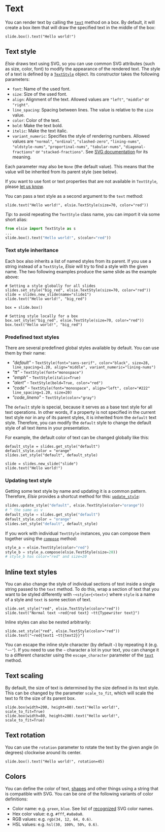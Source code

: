 # Text
You can render text by calling the [`text`](elsie.boxtree.boxmixin.BoxMixin.text) method on a box.
By default, it will create a box item that will draw the specified text in the middle of the box:
```elsie,width=200,height=200
slide.box().text("Hello world!")
```

## Text style
*Elsie* draws text using SVG, so you can use common SVG attributes (such as size, color, font) to
modify the appearance of the rendered text. The style of a text is defined by a
[`TextStyle`](elsie.text.textstyle.TextStyle) object. Its constructor takes the following parameters:

- `font`: Name of the used font.
- `size`: Size of the used font.
- `align`: Alignment of the text. Allowed values are `"left"`, `"middle"` or `"right"`.
- `line_spacing`: Spacing between lines. The value is relative to the `size` value.
- `color`: Color of the text.
- `bold`: Make the text bold.
- `itelic`: Make the text italic.
- `variant_numeric`: Specifies the style of rendering numbers. Allowed values are `"normal"`,
        `"ordinal"`,
        `"slashed-zero"`,
        `"lining-nums"`,
        `"oldstyle-nums"`,
        `"proportinal-nums"`,
        `"tabular-nums"`,
        `"diagonal-fractions"` or
        `"stacked-fractions"`.
See [SVG documentation](https://developer.mozilla.org/en-US/docs/Web/SVG/Attribute/font-variant)
for its meaning.

Each parameter may also be `None` (the default value). This means that the value will be inherited
from its parent style (see below).

If you want to use font or text properties that are not available in `TextStyle`, please
[let us know](https://github.com/spirali/elsie/issues/new).

You can pass a text style as a second argument to the `text` method:
```elsie,width=450,height=150
slide.text("Hello world!", elsie.TextStyle(size=70, color="red"))
```

*Tip*: to avoid repeating the `TextStyle` class name, you can import it via some short alias:
```python
from elsie import TextStyle as s
...
slide.box().text("Hello world!", s(color="red"))
```

### Text style inheritance
Each box also inherits a list of named styles from its parent. If you use a string instead of a
`TextStyle`, *Elsie* will try to find a style with the given name. The two following examples
produce the same slide as the example above:
```elsie,width=450,height=150
# Setting a style globally for all slides
slides.set_style("big_red", elsie.TextStyle(size=70, color="red"))
slide = slides.new_slide(name="slide1")
slide.text("Hello world!", "big_red")
```

```elsie,width=450,height=150
box = slide.box()

# Setting style locally for a box
box.set_style("big_red", elsie.TextStyle(size=70, color="red"))
box.text("Hello world!", "big_red")
```

### Predefined text styles
There are several predefined global styles available by default. You can use them by their name:

- *"default"* - `TextStyle(font="sans-serif", color="black", size=28, line_spacing=1.20, align="middle", variant_numeric="lining-nums")`
- *"tt"* - `TextStyle(font="monospace")`
- *"emph"* - `TextStyle(italic=True)`
- *"alert"* - `TextStyle(bold=True, color="red")`
- *"code"* - `TextStyle(font="monospace", align="left", color="#222" line_spacing=1.20, size=20)`
- *"code_lineno"* - `TextStyle(color="gray")`

The `default` style is special, because it serves as a base text style for all text operations.
In other words, if a property is not specified in the current text style nor in any of its parent
styles, it is inherited from the `default` text style. Therefore, you can modify the `default`
style to change the default style of all text items in your presentation.

For example, the default color of text can be changed globally like this:
```elsie
default_style = slides.get_style("default")
default_style.color = "orange"
slides.set_style("default", default_style)

slide = slides.new_slide("slide")
slide.text("Hello world!")
```

### Updating text style
Getting some text style by name and updating it is a common pattern. Therefore, *Elsie* provides
a shortcut method for this: [`update_style`](elsie.boxtree.box.Box.update_style):
```python
slides.update_style("default", elsie.TextStyle(color="orange"))
# ^ the same as v
default_style = slides.get_style("default")
default_style.color = "orange"
slides.set_style("default", default_style)
```
If you work with individual `TextStyle` instances, you can compose them together using the
[`compose`](elsie.text.textstyle.TextStyle.compose) method:
```python
style_a = elsie.TextStyle(color="red")
style_b = style_a.compose(elsie.TestStyle(size=20))
# style_b has color="red" and size=20
```

## Inline text styles
You can also change the style of individual sections of text inside a single string passed to
the `text` method. To do this, wrap a section of text that you want to be styled differently with
`~<style>{<text>}` where `style` is a name of a style and `text` is some section of text.

```elsie,width=600,height=200
slide.set_style("red", elsie.TextStyle(color="red"))
slide.text("Normal text ~red{red text} ~tt{Typewriter text}")
```

Inline styles can also be nested arbitrarily:
```elsie,width=300,height=200
slide.set_style("red", elsie.TextStyle(color="red"))
slide.text("~red{text1 ~tt{text2}}")
```

You can escape the inline style character (by default `~`) by repeating it (e.g. `"~~"`).
If you need to use the `~` character a lot in your text, you can change it to a different
character using the `escape_character` parameter of the
[`text`](elsie.boxtree.boxmixin.BoxMixin.text) method.

## Text scaling
By default, the size of text is determined by the size defined in its text style. This can be
changed by the parameter `scale_to_fit`, which will scale the text to fit the size of its parent
box.
```elsie,debug
slide.box(width=200, height=80).text("Hello world!", scale_to_fit=True)
slide.box(width=80, height=200).text("Hello world!", scale_to_fit=True)
```

## Text rotation
You can use the `rotation` parameter to rotate the text by the given angle (in degrees) clockwise
around its center.
```elsie
slide.box().text("Hello world!", rotation=45)
```

## Colors
You can define the color of text, [shapes](shapes.md) and other things using a string that is
compatible with SVG. You can be one of the following variants of color definitions:

- Color name: e.g. `green`, `blue`. See list of
[recognized](https://upload.wikimedia.org/wikipedia/commons/2/2b/SVG_Recognized_color_keyword_names.svg)
SVG color names.
- Hex color value: e.g. `#fff`, `#a0a0a0`.
- RGB values: e.g. `rgb(34, 12, 64, 0.6)`.
- HSL values: e.g. `hsl(30, 100%, 50%, 0.6)`.
